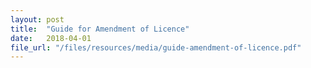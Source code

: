 ```yaml
---
layout: post
title:  "Guide for Amendment of Licence"
date:   2018-04-01
file_url: "/files/resources/media/guide-amendment-of-licence.pdf"
---
```

